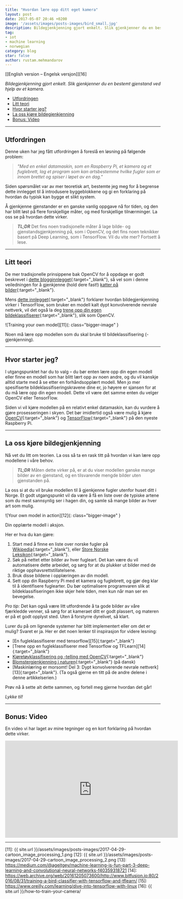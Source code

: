 ```yaml
---
title: "Hvordan lære opp ditt eget kamera"
layout: post
date: 2017-05-07 20:46 +0200
image: '/assets/images/posts-images/bird_small.jpg'
description: Bildegjenkjenning gjort enkelt. Slik gjenkjenner du en bestemt gjenstand ved hjelp av et kamera og OpenCV eller TensorFlow
tag:
- iot
- machine learning
- norwegian
category: blog
star: false
author: rustam.mehmandarov
---
```

[\[English version – Engelsk versjon\]][16]

_Bildegjenkjenning gjort enkelt. Slik gjenkjenner du en bestemt gjenstand ved hjelp av et kamera._

- [Utfordringen](#utfordringen)
- [Litt teori](#litt-teori)
- [Hvor starter jeg?](#hvor-starter-jeg)
- [La oss kjøre bildegjenkjenning](#la-oss-kjøre-bildegjenkjenning)
- [Bonus: Video](#bonus-video)

---

## Utfordringen

Denne uken har jeg fått utfordringen å foreslå en løsning på følgende problem:

> *"Med en enkel datamaskin, som en Raspberry Pi, et kamera og et fuglebrett, lag et program som kan artsbestemme hvilke fugler som er innom brettet og spiser i løpet av en dag."*

Siden spørsmålet var av mer teoretisk art, bestemte jeg meg for å begrense dette innlegget til å introdusere byggeblokkene og gi en forklaring på hvordan du typisk kan bygge et slikt system.

Å gjenkjenne gjenstander er en ganske vanlig oppgave nå for tiden, og den har blitt løst på flere forskjellige måter, og med forskjellige tilnærminger. La oss se på hvordan dette virker.

> _**TL;DR**_ Det fins noen tradisjonelle måter å lage bilde- og gjenstandsgjenkjenning på, som i OpenCV, og det fins noen teknikker basert på Deep Learning, som i TensorFlow. Vil du vite mer? Fortsett å lese.

---

## Litt teori
De mer tradisjonelle prinsippene bak OpenCV for å oppdage er godt beskrevet i [dette blogginnlegget][1]{:target="_blank"}, så vel som i denne veiledningen for å gjenkjenne (hold dere fast!) [katter på bilder][2]{:target="_blank"}.

Mens [dette innlegget][4]{:target="_blank"} forklarer hvordan bildegjenkjenning virker i TensorFlow, som bruker en modell kalt dypt konvolverende nevrale nettverk, vil det også la deg [trene opp din egen bildeklassifiserer][3]{:target="_blank"}, slik som OpenCV.

![Training your own model][11]{: class="bigger-image" }
<figcaption class = "caption">Noen må lære opp modellen som du skal bruke til bildeklassifisering (-gjenkjenning).</figcaption>

---

## Hvor starter jeg?

I utgangspunktet har du to valg – du bør enten lære opp din egen modell eller finne en modell som har blitt lært opp av noen andre, og du vil kanskje alltid starte med å se etter en forhåndsopplært modell. Men jo mer spesifiserte bildeklassifiseringskravene dine er, jo høyere er sjansen for at du må lære opp din egen modell. Dette vil være det samme enten du velger OpenCV eller TensorFlow.

Siden vi vil kjøre modellen på en relativt enkel datamaskin, kan du vurdere å gjøre prosesseringen i skyen. Det bør imidlertid også være mulig å kjøre [OpenCV][5]{:target="_blank"} og [TensorFlow][6]{:target="_blank"} på den nyeste Raspberry Pi.

---

## La oss kjøre bildegjenkjenning

Nå vet du litt om teorien. La oss så ta en rask titt på hvordan vi kan lære opp modellene i våre behov.

> _**TL;DR**_ Måten dette virker på, er at du viser modellen ganske mange bilder av en gjenstand, og en tilsvarende mengde bilder uten gjenstanden på.


La oss si at du vil bruke modellen til å gjenkjenne fugler utenfor huset ditt i Norge. Et godt utgangspunkt vil da være å få en liste over de typiske artene som du mest sannsynlig ser i hagen din, og samle så mange bilder av hver art som mulig.

![Your own model in action][12]{: class="bigger-image" }
<figcaption class = "caption">Din opplærte modell i aksjon.</figcaption>

Her er hva du kan gjøre:

1. Start med å finne en liste over norske fugler på [Wikipedia][7]{:target="_blank"}, eller [Store Norske Leksikon][8]{:target="_blank"}.
2. Søk på nettet etter bilder av hver fugleart. Det kan være du vil automatisere dette arbeidet, og sørg for at du plukker ut bilder med de riktige opphavsrettstillatelsene.
3. Bruk disse bildene i opplæringen av din modell.
4. Sett opp din Raspberry Pi med et kamera og fuglebrett, og gjør deg klar til å identifisere fuglearter. Du bør optimalisere programvaren slik at bildeklassifiseringen ikke skjer hele tiden, men kun når man ser en bevegelse.

*Pro tip:* Det kan også være litt utfordrende å ta gode bilder av våre fjærkledde venner, så sørg for at kameraet ditt er godt plassert, og materen er på et godt opplyst sted. Uten å forstyrre dyrelivet, så klart.

Lurer du på om lignende systemer har blitt implementert eller om det er mulig? Svaret er ja. Her er det noen lenker til inspirasjon for videre lesning:

* [En fugleklassifiserer med tensorflow][15]{:target="_blank"}
* [Trene opp en fugleklassifiserer med Tensorflow og TFLearn][14]{:target="_blank"}
* [Kjøretøyklassifisering og -telling med OpenCV][9]{:target="_blank"}
* [Blomstergjenkjenning i naturen][10]{:target="_blank"} (på dansk)
* [Maskinlæring er morsomt! Del 3: Dypt konvolverende nevrale nettverk][13]{:target="_blank"}. (Ta også gjerne en titt på de andre delene i denne artikkelserien.)

Prøv nå å sette alt dette sammen, og fortell meg gjerne hvordan det går!

*Lykke til!*

---

## Bonus: Video

En video vi har laget av mine tegninger og en kort forklaring på hvordan dette virker.

<iframe width="560" height="315" src="https://www.youtube-nocookie.com/embed/kOXBCWvmtD4?rel=0&amp;showinfo=0" frameborder="0" allowfullscreen></iframe>

---

[1]: http://www.learnopencv.com/image-recognition-and-object-detection-part1/
[2]: http://www.pyimagesearch.com/2016/06/20/detecting-cats-in-images-with-opencv/
[3]: https://research.googleblog.com/2016/03/train-your-own-image-classifier-with.html
[4]: https://www.tensorflow.org/tutorials/keras/basic_classification
[5]: http://www.pyimagesearch.com/2016/04/18/install-guide-raspberry-pi-3-raspbian-jessie-opencv-3/
[6]: https://svds.com/tensorflow-image-recognition-raspberry-pi/
[7]: https://en.wikipedia.org/wiki/List_of_birds_of_Norway
[8]: https://snl.no/Fugler_i_Norge
[9]: https://www.youtube.com/watch?v=S-W9tMZu8PU
[10]: http://www.fyens.dk/article/3141726?fbrefresh=true
[11]: {{ site.url }}/assets/images/posts-images/2017-04-29-cartoon_image_processing_1.png
[12]: {{ site.url }}/assets/images/posts-images/2017-04-29-cartoon_image_processing_2.png
[13]: https://medium.com/@ageitgey/machine-learning-is-fun-part-3-deep-learning-and-convolutional-neural-networks-f40359318721
[14]: https://web.archive.org/web/20161205073600/http://www.bitfusion.io:80/2016/08/31/training-a-bird-classifier-with-tensorflow-and-tflearn/
[15]: https://www.oreilly.com/learning/dive-into-tensorflow-with-linux
[16]: {{ site.url }}/how-to-train-your-camera/
